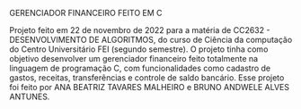 GERENCIADOR FINANCEIRO FEITO EM C

Projeto feito em 22 de novembro de 2022 para a matéria de CC2632 - DESENVOLVIMENTO DE ALGORITMOS, do curso de Ciência da computação do Centro Universitário FEI (segundo semestre). O projeto tinha como objetivo desenvolver um gerenciador financeiro feito totalmente na linguagem de programação C, com funcionalidades como cadastro de gastos, receitas, transferências e controle de saldo bancário. Esse projeto foi feito por ANA BEATRIZ TAVARES MALHEIRO e BRUNO ANDWELE ALVES ANTUNES. 
